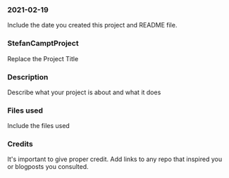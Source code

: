 ### 2021-02-19
Include the date you created this project and README file.

### StefanCamptProject
Replace the Project Title

### Description
Describe what your project is about and what it does

### Files used
Include the files used

### Credits
It's important to give proper credit. Add links to any repo that inspired you or blogposts you consulted.
